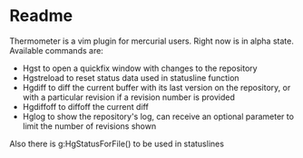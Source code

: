 Readme
======

Thermometer is a vim plugin for mercurial users. Right now is in alpha state.
Available commands are:

* Hgst to open a quickfix window with changes to the repository
* Hgstreload to reset status data used in statusline function
* Hgdiff to diff the current buffer with its last version on the repository, or with a particular revision if a revision number is provided 
* Hgdiffoff to diffoff the current diff
* Hglog to show the repository's log, can receive an optional parameter to limit the number of revisions shown

Also there is g:HgStatusForFile() to be used in statuslines

